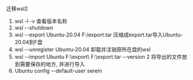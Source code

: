 迁移wsl2
1. wsl -l -v 查看版本名称
2. wsl --shutdown
3. wsl --export Ubuntu-20.04 F:/export.tar 压缩成export.tar导入Ubuntu-20.04到F盘
4. wsl --unregister Ubuntu-20.04 卸载并注销原所在盘的wsl
5. wsl --import Ubuntu F:\export\ F:\export.tar --version 2  将导出的文件放到需要保存的地方, 并进行导入
6. Ubuntu config --default-user serein
